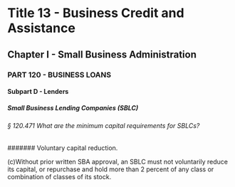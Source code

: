 
# Title 13 - Business Credit and Assistance
## Chapter I - Small Business Administration
### PART 120 - BUSINESS LOANS
#### Subpart D - Lenders
##### Small Business Lending Companies (SBLC)
###### § 120.471 What are the minimum capital requirements for SBLCs?
####### Voluntary capital reduction.

(c)Without prior written SBA approval, an SBLC must not voluntarily reduce its capital, or repurchase and hold more than 2 percent of any class or combination of classes of its stock.
